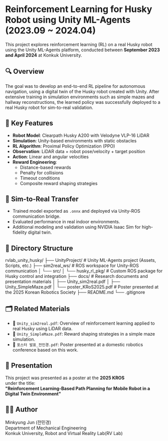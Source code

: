 # Reinforcement Learning for Husky Robot using Unity ML-Agents (2023.09 ~ 2024.04)

This project explores reinforcement learning (RL) on a real Husky robot using the Unity ML-Agents platform, conducted between **September 2023 and April 2024** at Konkuk University.

## 🔍 Overview

The goal was to develop an end-to-end RL pipeline for autonomous navigation, using a digital twin of the Husky robot created with Unity. After extensive training in simulation environments such as simple mazes and hallway reconstructions, the learned policy was successfully deployed to a real Husky robot for sim-to-real validation.

## 🧠 Key Features

- **Robot Model**: Clearpath Husky A200 with Velodyne VLP-16 LiDAR  
- **Simulation**: Unity-based environments with static obstacles  
- **RL Algorithm**: Proximal Policy Optimization (PPO)  
- **Observation**: LiDAR data + robot pose/velocity + target position  
- **Action**: Linear and angular velocities  
- **Reward Engineering**: 
  - Distance-based rewards
  - Penalty for collisions
  - Timeout conditions
  - Composite reward shaping strategies

## 🔄 Sim-to-Real Transfer

- Trained model exported as `.onnx` and deployed via Unity-ROS communication bridge.
- Evaluated performance in real indoor environments.
- Additional modeling and validation using NVIDIA Isaac Sim for high-fidelity digital twin.

## 📁 Directory Structure
rvlab_unity_husky/ ├── UnityProject/ # Unity ML-Agents project (Assets, Scripts, etc.) ├── sim2real_ws/ # ROS workspace for Unity-ROS communication │ └── src/ │ └── husky_rl_pkg/ # Custom ROS package for Husky control and integration ├── docs/ # Research documents and presentation materials │ ├── Unity_sim2real.pdf │ ├── Unity_SimpleMaze.pdf │ └── poster_KRoS2025.pdf # Poster presented at the 2025 Korean Robotics Society ├── README.md └── .gitignore

## 🗂 Related Materials

- 📘 `Unity_sim2real.pdf`: Overview of reinforcement learning applied to real Husky using LiDAR data.  
- 📘 `Unity_SimpleMaze.pdf`: Reward shaping strategies in a simple maze simulation.  
- 📘 `포스터 발표_전민경.pdf`: Poster presented at a domestic robotics conference based on this work.

## 🧾 Presentation

This project was presented as a poster at the **2025 KROS**  
under the title:  
**"Reinforcement Learning-Based Path Planning for Mobile Robot in a Digital Twin Environment"**


## 🧑‍🔬 Author
Minkyung Jun (전민경)  
Department of Mechanical Engineering  
Konkuk University, Robot and Virtual Reality Lab(RV Lab)
